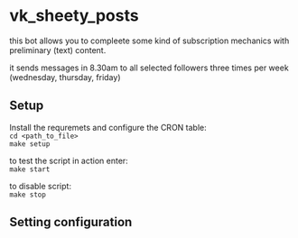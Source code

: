 # vk_sheety_posts

  this bot allows you to compleete some kind of subscription mechanics with preliminary (text) content.

it sends messages in 8.30am to all selected followers three times per week (wednesday, thursday, friday)


## Setup
Install the requremets and configure the CRON table: <br>
  `cd <path_to_file>` <br>
  `make setup`

to test the script in action enter:<br>
  `make start`
  
to disable script:<br>
  `make stop`
  
 ## Setting configuration
